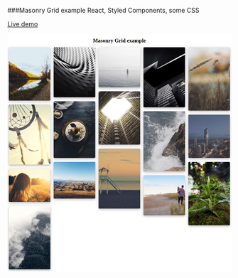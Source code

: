 ###Masonry Grid example
React, Styled Components, some CSS

[Live demo](https://react-tile.firebaseapp.com/)

![Example](https://github.com/few-bits/react-tile/raw/master/readme/demo.png)
